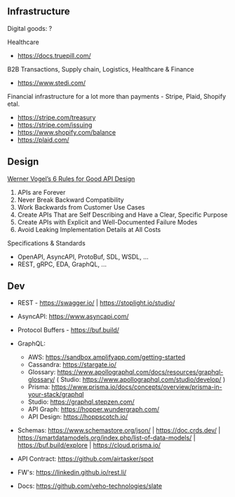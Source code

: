 ## Infrastructure

Digital goods: ?

Healthcare
- https://docs.truepill.com/

B2B Transactions, Supply chain, Logistics, Healthcare & Finance
- https://www.stedi.com/

Financial infrastructure for a lot more than payments - Stripe, Plaid, Shopify etal.
- https://stripe.com/treasury 
- https://stripe.com/issuing  
- https://www.shopify.com/balance
- https://plaid.com/

## Design

[Werner Vogel’s 6 Rules for Good API Design](https://thenewstack.io/werner-vogels-6-rules-for-good-api-design/)
1. APIs are Forever
2. Never Break Backward Compatibility
3. Work Backwards from Customer Use Cases
4. Create APIs That are Self Describing and Have a Clear, Specific Purpose
5. Create APIs with Explicit and Well-Documented Failure Modes
6. Avoid Leaking Implementation Details at All Costs

Specifications & Standards
- OpenAPI, AsyncAPI, ProtoBuf, SDL, WSDL, ... 
- REST, gRPC, EDA, GraphQL, ...

## Dev

- REST -  https://swagger.io/ | https://stoplight.io/studio/

- AsyncAPI: https://www.asyncapi.com/

- Protocol Buffers - https://buf.build/

- GraphQL:
  -  AWS: https://sandbox.amplifyapp.com/getting-started
  -  Cassandra: https://stargate.io/
  -  Glossary: https://www.apollographql.com/docs/resources/graphql-glossary/ ( Studio: https://www.apollographql.com/studio/develop/ )
  -  Prisma: https://www.prisma.io/docs/concepts/overview/prisma-in-your-stack/graphql
  -  Studio: https://graphql.stepzen.com/ 
  -  API Graph: https://hopper.wundergraph.com/
  -  API Design: https://hoppscotch.io/

- Schemas: https://www.schemastore.org/json/ | https://doc.crds.dev/ | https://smartdatamodels.org/index.php/list-of-data-models/ | https://buf.build/explore | https://cloud.prisma.io/

- API Contract: https://github.com/airtasker/spot

- FW's: https://linkedin.github.io/rest.li/

- Docs: https://github.com/veho-technologies/slate




